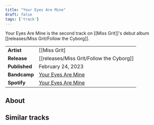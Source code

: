```yaml
---
title: "Your Eyes Are Mine"
draft: false
tags: ['track']
---
```


Your Eyes Are Mine is the second track on [[Miss Grit]]'s debut album [[releases/Miss Grit/Follow the Cyborg]].

|                  |                                                                                                 |
| ---------------- | ----------------------------------------------------------------------------------------------- |
| **Artist**       | [[Miss Grit]                                              |
| **Release**      | [[releases/Miss Grit/Follow the Cyborg]]             |
| **Published**    | February 24, 2023                                                                               |
| **Bandcamp**     | [Your Eyes Are Mine](https://missgrit.bandcamp.com/track/your-eyes-are-mine)                    |
| **Spotify**      | [Your Eyes Are Mine](https://open.spotify.com/track/6UryNP4WyTkvojLfPr3uZO?si=30b5907948754d23) |

## About


## Similar tracks
